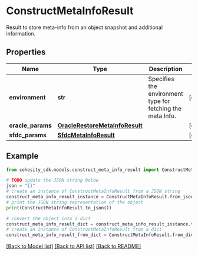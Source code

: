 # ConstructMetaInfoResult

Result to store meta-info from an object snapshot and additional information.

## Properties

Name | Type | Description | Notes
------------ | ------------- | ------------- | -------------
**environment** | **str** | Specifies the environment type for fetching the meta Info. | [optional] 
**oracle_params** | [**OracleRestoreMetaInfoResult**](OracleRestoreMetaInfoResult.md) |  | [optional] 
**sfdc_params** | [**SfdcMetaInfoResult**](SfdcMetaInfoResult.md) |  | [optional] 

## Example

```python
from cohesity_sdk.models.construct_meta_info_result import ConstructMetaInfoResult

# TODO update the JSON string below
json = "{}"
# create an instance of ConstructMetaInfoResult from a JSON string
construct_meta_info_result_instance = ConstructMetaInfoResult.from_json(json)
# print the JSON string representation of the object
print(ConstructMetaInfoResult.to_json())

# convert the object into a dict
construct_meta_info_result_dict = construct_meta_info_result_instance.to_dict()
# create an instance of ConstructMetaInfoResult from a dict
construct_meta_info_result_from_dict = ConstructMetaInfoResult.from_dict(construct_meta_info_result_dict)
```
[[Back to Model list]](../README.md#documentation-for-models) [[Back to API list]](../README.md#documentation-for-api-endpoints) [[Back to README]](../README.md)


